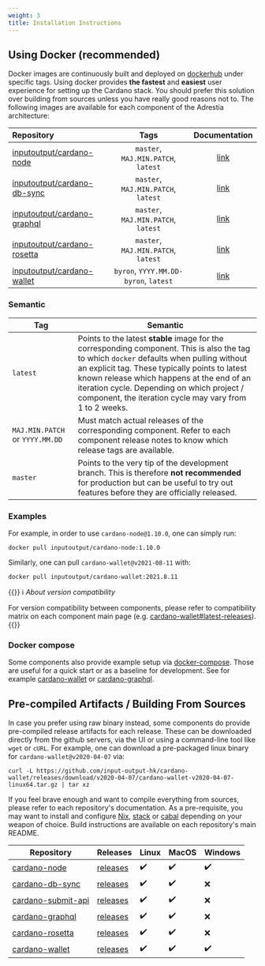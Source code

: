 ```yaml
---
weight: 3
title: Installation Instructions
---
```


## Using Docker (recommended)

Docker images are continuously built and deployed on [dockerhub](https://hub.docker.com/u/inputoutput) under specific tags. Using docker provides **the fastest** and **easiest** user experience for setting up the Cardano stack. You should prefer this solution over building from sources unless you have really good reasons not to. The following images are available for each component of the Adrestia architecture:

| Repository                                                           | Tags                                  | Documentation               |
| :---                                                                 | :---:                                 | :---:                       |
| [inputoutput/cardano-node][inputoutput-cardano-node]                 | `master`, `MAJ.MIN.PATCH`, `latest`   | [link][doc-cardano-node]    |
| [inputoutput/cardano-db-sync][inputoutput-cardano-db-sync]           | `master`, `MAJ.MIN.PATCH`, `latest`   | [link][doc-cardano-db-sync] |
| [inputoutput/cardano-graphql][inputoutput-cardano-graphql]           | `master`, `MAJ.MIN.PATCH`, `latest`   | [link][doc-cardano-graphql] |
| [inputoutput/cardano-rosetta][inputoutput-cardano-rosetta]           | `master`, `MAJ.MIN.PATCH`, `latest`   | [link][doc-cardano-rosetta] |
| [inputoutput/cardano-wallet][inputoutput-cardano-wallet]             | `byron`, `YYYY.MM.DD-byron`, `latest` | [link][doc-cardano-wallet]  |

### Semantic


| Tag | Semantic |
| --- | --- |
| `latest` | Points to the latest __stable__ image for the corresponding component. This is also the tag to which `docker` defaults when pulling without an explicit tag. These typically points to latest known release which happens at the end of an iteration cycle. Depending on which project / component, the iteration cycle may vary from 1 to 2 weeks.
| `MAJ.MIN.PATCH` or `YYYY.MM.DD` | Must match actual releases of the corresponding component. Refer to each component release notes to know which release tags are available. |
| `master` | Points to the very tip of the development branch. This is therefore __not recommended__ for production but can be useful to try out features before they are officially released. |

### Examples

For example, in order to use `cardano-node@1.10.0`, one can simply run:

```
docker pull inputoutput/cardano-node:1.10.0
```

Similarly, one can pull `cardano-wallet@v2021-08-11` with:

```
docker pull inputoutput/cardano-wallet:2021.8.11
```

{{<hint info>}}
ℹ️  _About version compatibility_

For version compatibility between components, please refer to compatibility matrix on each component main page (e.g. [cardano-wallet#latest-releases](https://github.com/input-output-hk/cardano-wallet#latest-releases)).
{{</hint>}}

### Docker compose

Some components also provide example setup via [docker-compose](https://docs.docker.com/compose/). Those are useful for a quick start or as a baseline for development. See for example [cardano-wallet](https://github.com/input-output-hk/cardano-wallet/blob/master/docker-compose.yml) or [cardano-graphql](https://github.com/input-output-hk/cardano-graphql/blob/master/docker-compose.yml).

## Pre-compiled Artifacts / Building From Sources

In case you prefer using raw binary instead, some components do provide pre-compiled release artifacts for each release. These can be downloaded directly from the github servers, via the UI or using a command-line tool like `wget` or `cURL`. For example, one can download a pre-packaged linux binary for `cardano-wallet@v2020-04-07` via:

```
curl -L https://github.com/input-output-hk/cardano-wallet/releases/download/v2020-04-07/cardano-wallet-v2020-04-07-linux64.tar.gz | tar xz

```

If you feel brave enough and want to compile everything from sources, please refer to each repository's documentation. As a pre-requisite, you may want to install and configure [Nix](https://nixos.org/), [stack](https://docs.haskellstack.org/en/stable/README/) or [cabal](https://www.haskell.org/cabal/) depending on your weapon of choice. Build instructions are available on each repository's main README.

Repository                           | Releases                            | Linux | MacOS | Windows |
---                                  | ---                                 | ---   | --    | ---     |
[cardano-node][cardano-node]         | [releases][release-cardano-node]    | ✔️     | ✔️     | ✔️       |
[cardano-db-sync][cardano-db-sync]   | [releases][release-cardano-db-sync] | ✔️     | ✔️     | ❌      |
[cardano-submit-api][cardano-submit-api]   | [releases][release-cardano-node]    | ✔️     | ✔️     | ❌      |
[cardano-graphql][cardano-graphql]   | [releases][release-cardano-graphql] | ✔️     | ✔️     | ❌      |
[cardano-rosetta][cardano-rosetta]     | [releases][release-cardano-rosetta]  | ✔️     | ✔️     | ❌       |
[cardano-wallet][cardano-wallet]     | [releases][release-cardano-wallet]  | ✔️     | ✔️     | ✔️       |

[cardano-node]: https://github.com/input-output-hk/cardano-node
[cardano-db-sync]: https://github.com/input-output-hk/cardano-db-sync
[cardano-submit-api]: https://github.com/input-output-hk/cardano-node/tree/master/cardano-submit-api
[cardano-rosetta]: https://github.com/input-output-hk/cardano-rosetta
[cardano-graphql]: https://github.com/input-output-hk/cardano-graphql
[cardano-wallet]: https://github.com/input-output-hk/cardano-wallet

[release-cardano-node]: https://github.com/input-output-hk/cardano-node/releases
[release-cardano-db-sync]: https://github.com/input-output-hk/cardano-db-sync/releases
[release-cardano-graphql]: https://github.com/input-output-hk/cardano-graphql/releases
[release-cardano-rosetta]: https://github.com/input-output-hk/cardano-rosetta/releases
[release-cardano-wallet]: https://github.com/input-output-hk/cardano-wallet/releases

[cardano-node]: https://github.com/input-output-hk/cardano-node
[cardano-db-sync]: https://github.com/input-output-hk/cardano-db-sync
[cardano-submit-api]: https://github.com/input-output-hk/cardano-rest

[doc-cardano-node]: https://github.com/input-output-hk/cardano-node/blob/master/nix/docker.nix#L1-L25
[doc-cardano-db-sync]: https://github.com/input-output-hk/cardano-db-sync/blob/master/nix/docker.nix#L1-L35
[doc-cardano-rest]: https://github.com/input-output-hk/cardano-rest/wiki/Docker
[doc-cardano-graphql]: https://github.com/input-output-hk/cardano-graphql/wiki/Docker
[doc-cardano-wallet]: https://github.com/input-output-hk/cardano-wallet/wiki/Docker
[doc-cardano-rosetta]: https://github.com/input-output-hk/cardano-rosetta

[inputoutput-cardano-node]: https://hub.docker.com/r/inputoutput/cardano-node
[inputoutput-cardano-db-sync]: https://hub.docker.com/r/inputoutput/cardano-db-sync
[inputoutput-cardano-graphql]: https://hub.docker.com/r/inputoutput/cardano-graphql
[inputoutput-cardano-wallet]: https://hub.docker.com/r/inputoutput/cardano-wallet
[inputoutput-cardano-rosetta]: https://hub.docker.com/r/inputoutput/cardano-rosetta
